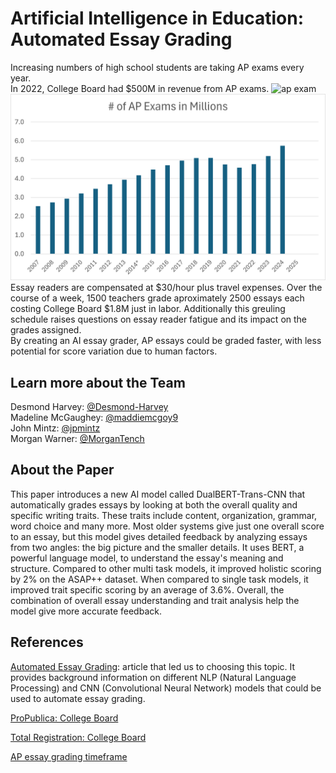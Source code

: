 # Artificial Intelligence in Education: Automated Essay Grading
Increasing numbers of high school students are taking AP exams every year.  
In 2022, College Board had $500M in revenue from AP exams. 
![ap exam](https://i.insider.com/655a45b24ca513d8242bf8ab?width=700)  
![image](Picture1.png)
Essay readers are compensated at $30/hour plus travel expenses. Over the course of a week, 1500 teachers grade aproximately 2500 essays each costing College Board $1.8M just in labor. Additionally this greuling schedule raises questions on essay reader fatigue and its impact on the grades assigned.  
By creating an AI essay grader, AP essays could be graded faster, with less potential for score variation due to human factors. 


## Learn more about the Team
Desmond Harvey: [@Desmond-Harvey](https://github.com/Desmond-Harvey)  
Madeline McGaughey: [@maddiemcgoy9](https://github.com/maddiemcgoy9)  
John Mintz: [@jpmintz](https://github.com/jpmintz)  
Morgan Warner: [@MorganTench](https://github.com/MorganTench)  

## About the Paper

This paper introduces a new AI model called DualBERT-Trans-CNN that automatically grades essays by looking at both the overall quality and specific writing traits.  These traits include content, organization, grammar, word choice and many more. Most older systems give just one overall score to an essay, but this model gives detailed feedback by analyzing essays from two angles: the big picture and the smaller details. It uses BERT, a powerful language model, to understand the essay's meaning and structure. Compared to other multi task models, it improved holistic scoring by 2% on the ASAP++ dataset.  When compared to single task models, it improved trait specific scoring by an average of 3.6%.  Overall, the combination of overall essay understanding and trait analysis help the model give more accurate feedback.


## References


[Automated Essay Grading](https://onlinelibrary.wiley.com/doi/10.4218/etrij.2023-0324): article that led us to choosing this topic. It provides background information on different NLP (Natural Language Processing) and CNN (Convolutional Neural Network) models that could be used to automate essay grading.

[ProPublica: College Board](https://projects.propublica.org/nonprofits/organizations/131623965)

[Total Registration: College Board](https://www.totalregistration.net/AP-Exam-Registration-Service/Follow-The-Money-History-of-College-Board-Finances.php)

[AP essay grading timeframe](https://morganparkacademy.wordpress.com/2015/07/08/behind-the-scenes-at-the-ap-exam-or-how-to-grade-2500-essays-in-one-week/)
